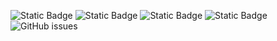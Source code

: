 ![Static Badge](https://img.shields.io/badge/blacklists-60-000000) ![Static Badge](https://img.shields.io/badge/blacklisted-2843321-cc0000) ![Static Badge](https://img.shields.io/badge/whitelisted-2245-00CC00) ![Static Badge](https://img.shields.io/badge/streaming_blacklist-28107-000000) ![GitHub issues](https://img.shields.io/github/issues/fabriziosalmi/blacklists)
